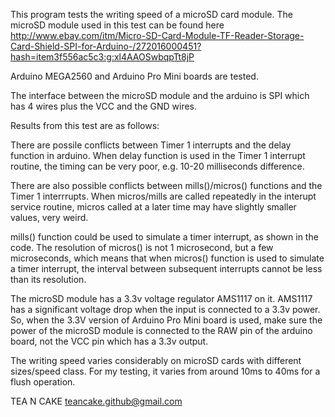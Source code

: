 This program tests the writing speed of a microSD card module. 
The microSD module used in this test can be found here
http://www.ebay.com/itm/Micro-SD-Card-Module-TF-Reader-Storage-Card-Shield-SPI-for-Arduino-/272016000451?hash=item3f556ac5c3:g:xl4AAOSwbqpTt8jP

Arduino MEGA2560 and Arduino Pro Mini boards are tested.

The interface between the microSD module and the arduino is SPI which has 4 wires plus the VCC and the GND wires.

Results from this test are as follows:

There are possile conflicts between Timer 1 interrupts and the delay function in arduino. When delay function is used in the Timer 1 interrupt routine, the timing can be very poor, e.g. 10-20 milliseconds difference.

There are also possible conflicts between mills()/micros() functions and the Timer 1 interrrupts. When micros/mills are called repeatedly in the interupt service routine, micros called at a later time may have slightly smaller values, very weird. 

mills() function could be used to simulate a timer interrupt, as shown in the code. The resolution of micros() is not 1 microsecond, but a few microseconds, which means that when micros() function is used to simulate a timer interrupt, the interval between subsequent interrupts cannot be less than its resolution.

The microSD module has a 3.3v voltage regulator AMS1117 on it. AMS1117 has a significant  voltage drop when the input is connected to a 3.3v power. So, when the 3.3V version of Arduino Pro Mini board is used, make sure the power of the microSD module is connected to the RAW pin of the arduino board, not the VCC pin which has a 3.3v output.

The writing speed varies considerably on microSD cards with different sizes/speed class. For my testing, it varies from around 10ms to 40ms for a flush operation.

TEA N CAKE <teancake.github@gmail.com>


